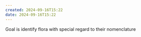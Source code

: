 ```yaml
---
created: 2024-09-16T15:22
date: 2024-09-16T15:22
---
```

Goal is identify flora with special regard to their nomenclature 
